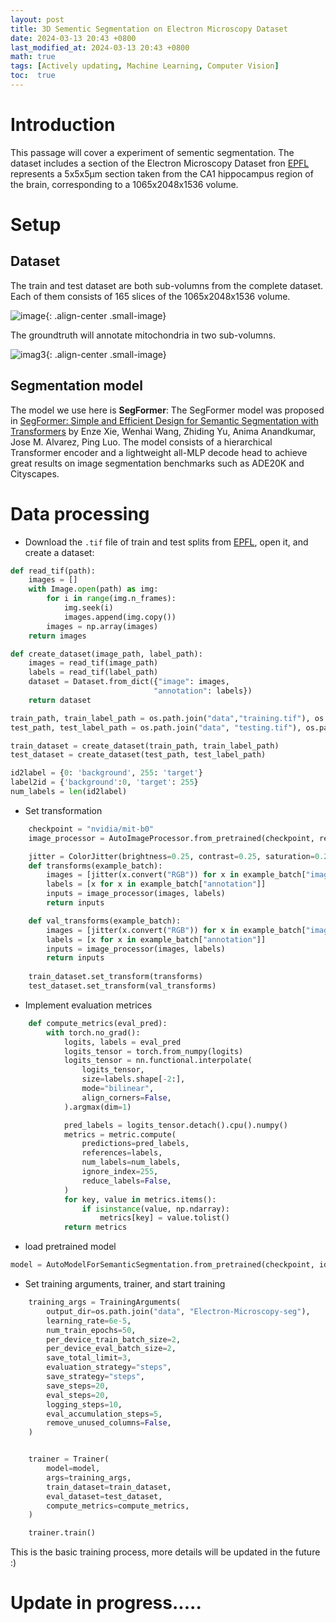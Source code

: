 ```yaml
---
layout: post
title: 3D Sementic Segmentation on Electron Microscopy Dataset
date: 2024-03-13 20:43 +0800
last_modified_at: 2024-03-13 20:43 +0800
math: true
tags: [Actively updating, Machine Learning, Computer Vision]
toc:  true
---
```


# Introduction
This passage will cover a experiment of sementic segmentation. The dataset includes a section of the Electron Microscopy Dataset fron [EPFL](https://www.epfl.ch/labs/cvlab/data/data-em/) represents a 5x5x5µm section taken from the CA1 hippocampus region of the brain, corresponding to a 1065x2048x1536 volume.

# Setup

## Dataset
The train and test dataset are both sub-volumns from the complete dataset. Each of them consists of 165 slices of the 1065x2048x1536 volume.

![image](https://www.epfl.ch/labs/cvlab/wp-content/uploads/2018/08/FIBSLICE0035_left_top.png){: .align-center .small-image}

The groundtruth will annotate mitochondria in two sub-volumns.

![imag3](https://www.epfl.ch/labs/cvlab/wp-content/uploads/2018/08/masks_FIBSLICE0035_left_top.png){: .align-center .small-image}


## Segmentation model
The model we use here is **SegFormer**: The SegFormer model was proposed in [SegFormer: Simple and Efficient Design for Semantic Segmentation with Transformers](https://arxiv.org/abs/2105.15203) by Enze Xie, Wenhai Wang, Zhiding Yu, Anima Anandkumar, Jose M. Alvarez, Ping Luo. The model consists of a hierarchical Transformer encoder and a lightweight all-MLP decode head to achieve great results on image segmentation benchmarks such as ADE20K and Cityscapes.

# Data processing
- Download the `.tif` file of train and test splits from [EPFL](https://www.epfl.ch/labs/cvlab/data/data-em/), open it, and create a dataset:

```python
def read_tif(path):
    images = []
    with Image.open(path) as img:
        for i in range(img.n_frames):
            img.seek(i)
            images.append(img.copy())
        images = np.array(images)
    return images

def create_dataset(image_path, label_path):
    images = read_tif(image_path)
    labels = read_tif(label_path)
    dataset = Dataset.from_dict({"image": images,
                                "annotation": labels})
    return dataset 
```

```python
train_path, train_label_path = os.path.join("data","training.tif"), os.path.join("data","training_groundtruth.tif")
test_path, test_label_path = os.path.join("data", "testing.tif"), os.path.join("data","testing_groundtruth.tif")

train_dataset = create_dataset(train_path, train_label_path)
test_dataset = create_dataset(test_path, test_label_path)

id2label = {0: 'background', 255: 'target'}
label2id = {'background':0, 'target': 255}
num_labels = len(id2label)
```

- Set transformation 

```python 
    checkpoint = "nvidia/mit-b0"
    image_processor = AutoImageProcessor.from_pretrained(checkpoint, reduce_labels=False)

    jitter = ColorJitter(brightness=0.25, contrast=0.25, saturation=0.25, hue=0.1)
    def transforms(example_batch):
        images = [jitter(x.convert("RGB")) for x in example_batch["image"]]
        labels = [x for x in example_batch["annotation"]]
        inputs = image_processor(images, labels)
        return inputs

    def val_transforms(example_batch):
        images = [jitter(x.convert("RGB")) for x in example_batch["image"]]
        labels = [x for x in example_batch["annotation"]]
        inputs = image_processor(images, labels)
        return inputs
    
    train_dataset.set_transform(transforms)
    test_dataset.set_transform(val_transforms)
```
- Implement evaluation metrices
```python
    def compute_metrics(eval_pred):
        with torch.no_grad():
            logits, labels = eval_pred
            logits_tensor = torch.from_numpy(logits)
            logits_tensor = nn.functional.interpolate(
                logits_tensor,
                size=labels.shape[-2:],
                mode="bilinear",
                align_corners=False,
            ).argmax(dim=1)

            pred_labels = logits_tensor.detach().cpu().numpy()
            metrics = metric.compute(
                predictions=pred_labels,
                references=labels,
                num_labels=num_labels,
                ignore_index=255,
                reduce_labels=False,
            )
            for key, value in metrics.items():
                if isinstance(value, np.ndarray):
                    metrics[key] = value.tolist()
            return metrics
```
- load pretrained model

```Python
model = AutoModelForSemanticSegmentation.from_pretrained(checkpoint, id2label=id2label, label2id=label2id)
```

- Set training arguments, trainer, and start training
```python
    training_args = TrainingArguments(
        output_dir=os.path.join("data", "Electron-Microscopy-seg"),
        learning_rate=6e-5,
        num_train_epochs=50,
        per_device_train_batch_size=2,
        per_device_eval_batch_size=2,
        save_total_limit=3,
        evaluation_strategy="steps",
        save_strategy="steps",
        save_steps=20,
        eval_steps=20,
        logging_steps=10,
        eval_accumulation_steps=5,
        remove_unused_columns=False,
    )


    trainer = Trainer(
        model=model,
        args=training_args,
        train_dataset=train_dataset,
        eval_dataset=test_dataset,
        compute_metrics=compute_metrics,
    )

    trainer.train()
```

This is the basic training process, more details will be updated in the future :)

# Update in progress.....